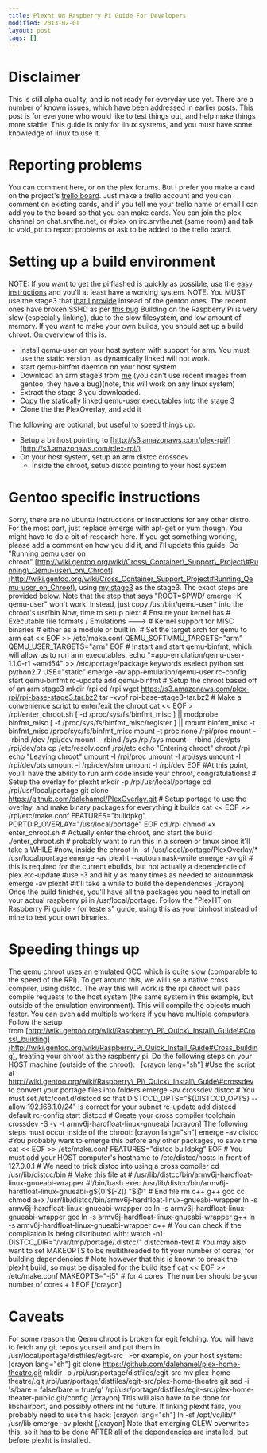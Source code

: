 ```yaml
---
title: Plexht On Raspberry Pi Guide For Developers
modified: 2013-02-01
layout: post
tags: []
---
```



Disclaimer
==========

This is still alpha quality, and is not ready for everyday use yet. There are a number of known issues, which have been addressed in earlier posts. This post is for everyone who would like to test things out, and help make things more stable. This guide is only for linux systems, and you must have some knowledge of linux to use it.

Reporting problems
==================

You can comment here, or on the plex forums. But I prefer you make a card on the project's [trello board](https://trello.com/board/plex-on-raspberry-pi/510c4d34e1d17df66c00092a). Just make a trello account and you can comment on existing cards, and if you tell me your trello name or email I can add you to the board so that you can make cards. You can join the plex channel on chat.srvthe.net, or \#plex on irc.srvthe.net (same room) and talk to void\_ptr to report problems or ask to be added to the trello board.

Setting up a build environment
==============================

NOTE: If you want to get the pi flashed is quickly as possible, use the [easy instructions](http://blog.srvthe.net/archives/474) and you'll at least have a working system. NOTE: You MUST use the stage3 that [that I provide](https://s3.amazonaws.com/plex-rpi/rpi-base-stage3.tar.bz2 "stage3") intsead of the gentoo ones. The recent ones have broken SSHD as per [this bug](https://bugs.gentoo.org/show_bug.cgi?id=450330 "this bug") Building on the Raspberry Pi is very slow (especially linking), due to the slow filesystem, and low amount of memory. If you want to make your own builds, you should set up a build chroot. On overview of this is:

-   Install qemu-user on your host system with support for arm. You must use the static version, as dynamically linked will not work.
-   start qemu-binfmt daemon on your host system
-   Download an arm stage3 from [me](https://s3.amazonaws.com/plex-rpi/rpi-base-stage3.tar.bz2) (you can't use recent images from gentoo, they have a bug)(note, this will work on any linux system)
-   Extract the stage 3 you downloaded.
-   Copy the statically linked qemu-user executables into the stage 3
-   Clone the the PlexOverlay, and add it

The following are optional, but useful to speed things up:

-   Setup a binhost pointing to [http://s3.amazonaws.com/plex-rpi/](http://s3.amazonaws.com/plex-rpi/)
-   On your host system, setup an arm distcc crossdev
    -   Inside the chroot, setup distcc pointing to your host system

Gentoo specific instructions
============================

Sorry, there are no ubuntu instructions or instructions for any other distro. For the most part, just replace emerge with apt-get or yum though. You might have to do a bit of research here. If you get something working, please add a comment on how you did it, and i'll update this guide. Do "Running qemu user on chroot" [http://wiki.gentoo.org/wiki/Cross\_Container\_Support\_Project\#Running\_Qemu-user\_on\_Chroot](http://wiki.gentoo.org/wiki/Cross_Container_Support_Project#Running_Qemu-user_on_Chroot), using [my stage3](https://s3.amazonaws.com/plex-rpi/rpi-base-stage3.tar.bz2) as the stage3. The exact steps are provided below. Note that the step that says "ROOT=\$PWD/ emerge -K qemu-user" won't work. Instead, just copy /usr/bin/qemu-user\* into the chroot's usr/bin Now, time to setup plex: \# Ensure your kernel has \# Executable file formats / Emulations ---\> \# Kernel support for MISC binaries \# either as a module or built in. \# Set the target arch for qemu to arm cat \<\< EOF \>\> /etc/make.conf QEMU\_SOFTMMU\_TARGETS="arm" QEMU\_USER\_TARGETS="arm" EOF \# Instart and start qemu-binfmt, which will allow us to run arm executables. echo "=app-emulation/qemu-user-1.1.0-r1 \~amd64" \>\> /etc/portage/package.keywords eselect python set python2.7 USE="static" emerge -av app-emulation/qemu-user rc-config start qemu-binfmt rc-update add qemu-binfmt \# Setup the chroot based off of an arm stage3 mkdir /rpi cd /rpi wget https://s3.amazonaws.com/plex-rpi/rpi-base-stage3.tar.bz2 tar -xvpf rpi-base-stage3-tar.bz2 \# Make a convenience script to enter/exit the chroot cat \<\< EOF \> /rpi/enter\_chroot.sh [ -d /proc/sys/fs/binfmt\_misc ] || modprobe binfmt\_misc [ -f /proc/sys/fs/binfmt\_misc/register ] || mount binfmt\_misc -t binfmt\_misc /proc/sys/fs/binfmt\_misc mount -t proc none /rpi/proc mount --rbind /dev /rpi/dev mount --rbind /sys /rpi/sys mount --rbind /dev/pts /rpi/dev/pts cp /etc/resolv.conf /rpi/etc echo "Entering chroot" chroot /rpi echo "Leaving chroot" umount -l /rpi/proc umount -l /rpi/sys umount -l /rpi/dev/pts umount -l /rpi/dev/shm umount -l /rpi/dev EOF \#At this point, you'll have the ability to run arm code inside your chroot, congratulations! \# Setup the overlay for plexht mkdir -p /rpi/usr/local/portage cd /rpi/usr/local/portage git clone https://github.com/dalehamel/PlexOverlay.git \# Setup portage to use the overlay, and make binary packages for everything it builds cat \<\< EOF \>\> /rpi/etc/make.conf FEATURES="buildpkg" PORTDIR\_OVERLAY="/usr/local/portage" EOF cd /rpi chmod +x enter\_chroot.sh \# Actually enter the chroot, and start the build ./enter\_chroot.sh \# probably want to run this in a screen or tmux since it'll take a WHILE \#now, inside the chroot ln -sf /usr/local/portage/PlexOverlay/\* /usr/local/portage emerge -av plexht --autounmask-write emerge -av git \# this is required for the current ebuilds, but not actually a dependencie of plex etc-update \#use -3 and hit y as many times as needed to autounmask emerge -av plexht \#it'll take a while to build the dependencies [/crayon] Once the build finishes, you'll have all the packages you need to install on your actual raspberry pi in /usr/local/portage. Follow the "PlexHT on Raspberry Pi guide - for testers" guide, using this as your binhost instead of mine to test your own binaries.  

Speeding things up
==================

The qemu chroot uses an emulated GCC which is quite slow (comparable to the speed of the RPi). To get around this, we will use a native cross compiler, using distcc. The way this will work is the rpi chroot will pass compile requests to the host system (the same system in this example, but outside of the emulation environment). This will compile the objects much faster. You can even add multiple workers if you have multiple computers.   Follow the setup from [http://wiki.gentoo.org/wiki/Raspberry\_Pi\_Quick\_Install\_Guide\#Cross\_building](http://wiki.gentoo.org/wiki/Raspberry_Pi_Quick_Install_Guide#Cross_building), treating your chroot as the raspberry pi. Do the following steps on your HOST machine (outside of the chroot):   [crayon lang="sh"] \#Use the script at http://wiki.gentoo.org/wiki/Raspberry\_Pi\_Quick\_Install\_Guide\#crossdev to convert your portage files into folders emerge -av crossdev distcc \# You must set /etc/conf.d/distccd so that DISTCCD\_OPTS="\${DISTCCD\_OPTS} --allow 192.168.1.0/24" is correct for your subnet rc-update add distccd default rc-config start distccd \# Create your cross compiler toolchain crossdev -S -v -t armv6j-hardfloat-linux-gnueabi [/crayon] The following steps must occur inside of the chroot: [crayon lang="sh"] emerge -av distcc \#You probably want to emerge this before any other packages, to save time cat \<\< EOF \>\> /etc/make.conf FEATURES="distcc buildpkg" EOF \# You must add your HOST computer's hostname to /etc/distcc/hosts in front of 127.0.0.1 \# We need to trick distcc into using a cross compiler cd /usr/lib/distcc/bin \# Make this file at \# /usr/lib/distcc/bin/armv6j-hardfloat-linux-gnueabi-wrapper \#!/bin/bash exec /usr/lib/distcc/bin/armv6j-hardfloat-linux-gnueabi-g\${0:\$[-2]} "\$@" \# End file rm c++ g++ gcc cc chmod a+x /usr/lib/distcc/bin/armv6j-hardfloat-linux-gnueabi-wrapper ln -s armv6j-hardfloat-linux-gnueabi-wrapper cc ln -s armv6j-hardfloat-linux-gnueabi-wrapper gcc ln -s armv6j-hardfloat-linux-gnueabi-wrapper g++ ln -s armv6j-hardfloat-linux-gnueabi-wrapper c++ \# You can check if the compilation is being distributed with: watch -n1 DISTCC\_DIR="/var/tmp/portage/.distcc/" distccmon-text \# You may also want to set MAKEOPTS to be multithreaded to fit your number of cores, for building dependencies \# Note however that this is known to break the plexht build, so must be disabled for the build itself cat \<\< EOF \>\> /etc/make.conf MAKEOPTS="-j5" \# for 4 cores. The number should be your number of cores + 1 EOF [/crayon]  

Caveats
=======

For some reason the Qemu chroot is broken for egit fetching. You will have to fetch any git repos yourself and put them in /usr/local/portage/distfiles/egit-src   For example, on your host system: [crayon lang="sh"] git clone https://github.com/dalehamel/plex-home-theatre.git mkdir -p /rpi/usr/portage/distfiles/egit-src mv plex-home-theatre/.git /rpi/usr/portage/distfiles/egit-src/plex-home-theatre.git sed -i 's/bare = false/bare = true/g' /rpi/usr/portage/distfiles/egit-src/plex-home-theater-public.git/config [/crayon] This will also have to be done for libshairport, and possibly others int he future. If linking plexht fails, you probably need to use this hack: [crayon lang="sh"] ln -sf /opt/vc/lib/\* /usr/lib emerge -av plexht [/crayon] Note that emerging GLEW overwrites this, so it has to be done AFTER all of the dependencies are installed, but before plexht is installed.
